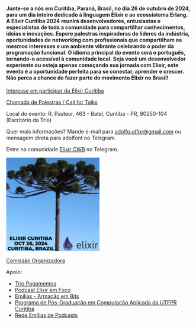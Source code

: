 #### Junte-se a nós em Curitiba, Paraná, Brasil, no dia 26 de outubro de 2024, para um dia inteiro dedicado à linguagem Elixir e ao ecossistema Erlang. A Elixir Curitiba 2024 reunirá desenvolvedores, entusiastas e especialistas de toda a comunidade para compartilhar conhecimentos, ideias e inovações. Espere palestras inspiradoras de líderes da indústria, oportunidades de networking com profissionais que compartilham os mesmos interesses e um ambiente vibrante celebrando o poder da programação funcional. O idioma principal do evento será o português, tornando-o acessível à comunidade local. Seja você um desenvolvedor experiente ou esteja apenas começando sua jornada com Elixir, este evento é a oportunidade perfeita para se conectar, aprender e crescer. Não perca a chance de fazer parte do movimento Elixir no Brasil!

[Interesse em participar da Elixir Curitiba](https://forms.gle/p91ccyq183za9Jap7)

[Chamada de Palestras / Call for Talks](https://bit.ly/3WVraf5)

Local do evento: R. Pasteur, 463 - Batel, Curitiba - PR, 80250-104 (Escritório da Trio)

Quer mais informações? Mande e-mail para adolfo.utfpr@gmail.com ou mensagem direta para adolfont no Telegram.

Entre na comunidade [Elixir CWB](https://t.me/elixir_cwb) no Telegram.

<img src="images/elixircuritibalogo.png" alt="Elixir Curitiba 2024" style="width: 50%;">




<!-- 

<img src="images/ElixirCuritiba_SaveTheDate.png" alt="Data da Elixir Curitiba 2024" style="width: 70%;">

![Data da Elixir Curitiba 2024](https://github.com/user-attachments/assets/6aada0d3-0c0b-4a7e-8095-791929551207)
-->



[Comissão Organizadora](organizacao.md)

Apoio:
- [Trio Pagamentos](https://bit.ly/46Blavj)
- [Podcast Elixir em Foco](https://bit.ly/4clOOpD)
- [Emílias - Armação em Bits](https://bit.ly/46DJa0M)
- [Programa de Pós-Graduação em Computação Aplicada da UTFPR Curitiba](https://bit.ly/4dfARLe)
- [Rede Emílias de Podcasts](https://fronteirases.github.io/redeemilias/)
